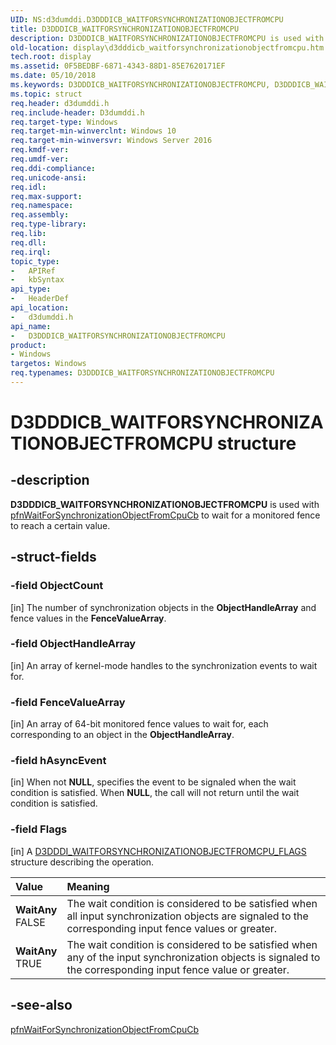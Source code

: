 ```yaml
---
UID: NS:d3dumddi.D3DDDICB_WAITFORSYNCHRONIZATIONOBJECTFROMCPU
title: D3DDDICB_WAITFORSYNCHRONIZATIONOBJECTFROMCPU
description: D3DDDICB_WAITFORSYNCHRONIZATIONOBJECTFROMCPU is used with pfnWaitForSynchronizationObjectFromCpuCb to wait for a monitored fence to reach a certain value.
old-location: display\d3dddicb_waitforsynchronizationobjectfromcpu.htm
tech.root: display
ms.assetid: 0F5BEDBF-6871-4343-88D1-85E7620171EF
ms.date: 05/10/2018
ms.keywords: D3DDDICB_WAITFORSYNCHRONIZATIONOBJECTFROMCPU, D3DDDICB_WAITFORSYNCHRONIZATIONOBJECTFROMCPU structure [Display Devices], WaitAny, d3dumddi/D3DDDICB_WAITFORSYNCHRONIZATIONOBJECTFROMCPU, display.d3dddicb_waitforsynchronizationobjectfromcpu
ms.topic: struct
req.header: d3dumddi.h
req.include-header: D3dumddi.h
req.target-type: Windows
req.target-min-winverclnt: Windows 10
req.target-min-winversvr: Windows Server 2016
req.kmdf-ver: 
req.umdf-ver: 
req.ddi-compliance: 
req.unicode-ansi: 
req.idl: 
req.max-support: 
req.namespace: 
req.assembly: 
req.type-library: 
req.lib: 
req.dll: 
req.irql: 
topic_type:
-	APIRef
-	kbSyntax
api_type:
-	HeaderDef
api_location:
-	d3dumddi.h
api_name:
-	D3DDDICB_WAITFORSYNCHRONIZATIONOBJECTFROMCPU
product:
- Windows
targetos: Windows
req.typenames: D3DDDICB_WAITFORSYNCHRONIZATIONOBJECTFROMCPU
---
```


# D3DDDICB_WAITFORSYNCHRONIZATIONOBJECTFROMCPU structure


## -description


<b>D3DDDICB_WAITFORSYNCHRONIZATIONOBJECTFROMCPU</b> is used with <a href="https://msdn.microsoft.com/304A5BCE-19E6-4F92-B840-FD3BE1CFB856">pfnWaitForSynchronizationObjectFromCpuCb</a> to wait for a monitored fence to reach a certain value.


## -struct-fields




### -field ObjectCount

[in] The number of synchronization objects in the <b>ObjectHandleArray</b> and fence values in the <b>FenceValueArray</b>. 


### -field ObjectHandleArray

[in] An array of kernel-mode handles to the synchronization events to wait for.


### -field FenceValueArray

[in] An array of 64-bit monitored fence values to wait for, each corresponding to an object in the <b>ObjectHandleArray</b>.


### -field hAsyncEvent

[in] When not <b>NULL</b>, specifies the event to be signaled when the wait condition is satisfied. When <b>NULL</b>, the call will not return until the wait condition is satisfied.


### -field Flags

[in] A <a href="https://msdn.microsoft.com/library/windows/hardware/dn914421">D3DDDI_WAITFORSYNCHRONIZATIONOBJECTFROMCPU_FLAGS</a> structure describing the operation.

| **Value** | **Meaning** | 
|:--|:--|
| **WaitAny** <br/>FALSE|The wait condition is considered to be satisfied when all input synchronization objects are signaled to the corresponding input fence values or greater. |
| **WaitAny** <br/>TRUE|The wait condition is considered to be satisfied when any of the input synchronization objects is signaled to the corresponding input fence value or greater. |


## -see-also




<a href="https://msdn.microsoft.com/304A5BCE-19E6-4F92-B840-FD3BE1CFB856">pfnWaitForSynchronizationObjectFromCpuCb</a>
 

 

